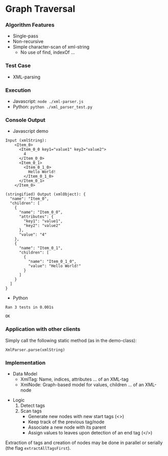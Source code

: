 # Graph Traversal

### Algorithm Features
- Single-pass
- Non-recursive
- Simple character-scan of xml-string
    - No use of find, indexOf ...

### Test Case
  - XML-parsing

### Execution
- Javascript: ```node ./xml-parser.js```
- Python: ```python ./xml_parser_test.py```

### Console Output
- Javascript demo
```
Input (xmlString):
    <Item_0>
      <Item_0_0 key1="value1" key2="value2">
        4
      </Item_0_0>
      <Item_0_1>
        <Item_0_1_0>
          Hello World!
        </Item_0_1_0>
      </Item_0_1>
    </Item_0>

(stringified) Output (xmlObject): {
  "name": "Item_0",
  "children": [
    {
      "name": "Item_0_0",
      "attributes": {
        "key1": "value1",
        "key2": "value2"
      },
      "value": "4"
    },
    {
      "name": "Item_0_1",
      "children": [
        {
          "name": "Item_0_1_0",
          "value": "Hello World!"
        }
      ]
    }
  ]
}
```
- Python
```
Ran 3 tests in 0.001s

OK
```

### Application with other clients
Simply call the following static method (as in the demo-class):
```
XmlParser.parse(xmlString)
``` 

### Implementation
- Data Model
  - XmlTag: Name, indices, attributes ... of an XML-tag
  - XmlNode: Graph-based model for values, children ... of an XML-node
+ Logic
  1. Detect tags
  2. Scan tags
        - Generate new nodes with new start tags (<>)
        - Keep track of the previous tag/node
        - Associate a new node with its parent
        - Assign values to leaves upon detection of an end tag (</>)

Extraction of tags and creation of nodes may be done in parallel or serially (the flag ```extractAllTagsFirst```).
       